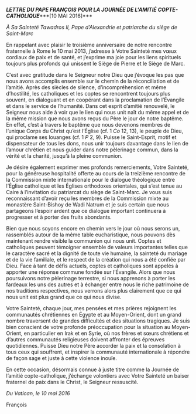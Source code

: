 ***LETTRE DU PAPE FRANÇOIS*** ***POUR LA JOURNÉE DE L'AMITIÉ COPTE-CATHOLIQUE******[10 MAI 2016]***

*À Sa Sainteté Tawadros II, Pape d’Alexandrie et patriarche du siège de Saint-Marc*

En rappelant avec plaisir le troisième anniversaire de notre rencontre fraternelle à Rome le 10 mai 2013, j’adresse à Votre Sainteté mes vœux cordiaux de paix et de santé, et j’exprime ma joie pour les liens spirituels toujours plus profonds qui unissent le Siège de Pierre et le Siège de Marc.

C’est avec gratitude dans le Seigneur notre Dieu que j’évoque les pas que nous avons accomplis ensemble sur le chemin de la réconciliation et de l’amitié. Après des siècles de silence, d’incompréhension et même d’hostilité, les catholiques et les coptes se rencontrent toujours plus souvent, en dialoguant et en coopérant dans la proclamation de l’Évangile et dans le service de l’humanité. Dans cet esprit d’amitié renouvelé, le Seigneur nous aide à voir que le lien qui nous unit naît du même appel et de la même mission que nous avons reçus du Père le jour de notre baptême. En effet, c’est à travers le baptême que nous devenons membres de l’unique Corps du Christ qu’est l’Église (cf. 1 *Co* 12, 13), le peuple de Dieu, qui proclame ses louanges (cf. 1 *P* 2, 9). Puisse le Saint-Esprit, motif et dispensateur de tous les dons, nous unir toujours davantage dans le lien de l’amour chrétien et nous guider dans notre pèlerinage commun, dans la vérité et la charité, jusqu’à la pleine communion.

Je désire également exprimer mes profonds remerciements, Votre Sainteté, pour la généreuse hospitalité offerte au cours de la treizième rencontre de la Commission mixte internationale pour le dialogue théologique entre l’Église catholique et les Églises orthodoxes orientales, qui s’est tenue au Caire à l’invitation du patriarcat du siège de Saint-Marc. Je vous suis reconnaissant d’avoir reçu les membres de la Commission mixte au monastère Saint-Bishoy de Wadi Natrum et je suis certain que nous partageons l’espoir ardent que ce dialogue important continuera à progresser et à porter des fruits abondants.

Bien que nous soyons encore en chemin vers le jour où nous serons un, rassemblés autour de la même table eucharistique, nous pouvons dès maintenant rendre visible la communion qui nous unit. Coptes et catholiques peuvent témoigner ensemble de valeurs importantes telles que le caractère sacré et la dignité de toute vie humaine, la sainteté du mariage et de la vie familiale, et le respect de la création qui nous a été confiée par Dieu. Face à tant de défis actuels, coptes et catholiques sont appelés à apporter une réponse commune fondée sur l’Évangile. Alors que nous poursuivons notre pèlerinage terrestre, si nous apprenons à porter les fardeaux les uns des autres et à échanger entre nous le riche patrimoine de nos traditions respectives, nous verrons alors plus clairement que ce qui nous unit est plus grand que ce qui nous divise.

Votre Sainteté, chaque jour, mes pensées et mes prières rejoignent les communautés chrétiennes en Égypte et au Moyen-Orient, dont un grand nombre traversent de grandes difficultés et des situations tragiques. Je suis bien conscient de votre profonde préoccupation pour la situation au Moyen-Orient, en particulier en Irak et en Syrie, où nos frères et sœurs chrétiens et d’autres communautés religieuses doivent affronter des épreuves quotidiennes. Puisse Dieu notre Père accorder la paix et la consolation à tous ceux qui souffrent, et inspirer la communauté internationale à répondre de façon sage et juste à cette violence inouïe.

En cette occasion, désormais connue à juste titre comme la Journée de l’amitié copte-catholique, j’échange volontiers avec Votre Sainteté un baiser fraternel de paix dans le Christ, le Seigneur ressuscité.

*Du Vatican, le 10 mai 2016*

François